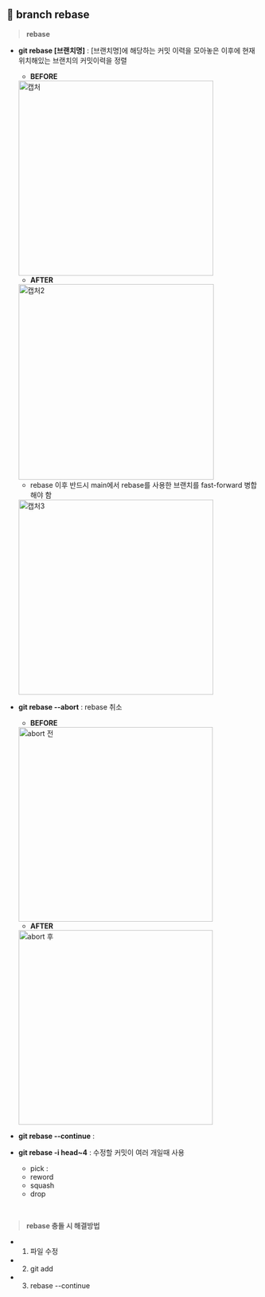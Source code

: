 ## 📄 branch rebase

> **rebase** 

- **git rebase [브랜치명]** : [브랜치명]에 해당하는 커밋 이력을 모아놓은 이후에 현재 위치해있는 브랜치의 커밋이력을 정렬

  - **BEFORE**
  
  <img width="391" alt="캡처" src="https://user-images.githubusercontent.com/105197496/200976074-f644cd73-23f1-4904-b40f-4a5073258a80.PNG">

  
  - **AFTER**
  
  <img width="392" alt="캡처2" src="https://user-images.githubusercontent.com/105197496/200976092-c38c07eb-678a-43d7-87fd-c4897e82d898.PNG">

  - rebase 이후 반드시 main에서 rebase를 사용한 브랜치를 fast-forward 병합해야 함
  
  <img width="391" alt="캡처3" src="https://user-images.githubusercontent.com/105197496/200976978-06525b29-1de3-406e-b056-e719d1e9dac9.PNG">

- **git rebase --abort** : rebase 취소 

  - **BEFORE**
  
  <img width="390" alt="abort 전" src="https://user-images.githubusercontent.com/105197496/200978198-913a311f-5c6b-4ec6-89c0-34479c66139f.PNG">
  
  - **AFTER**

  <img width="390" alt="abort 후" src="https://user-images.githubusercontent.com/105197496/200978233-d40c3771-fd47-4ceb-a68b-3c18f03c590c.PNG">

- **git rebase --continue** : 

- **git rebase -i head~4** : 수정할 커밋이 여러 개일때 사용 
  
  - pick : 
  - reword 
  - squash 
  - drop
<br>

> **rebase 충돌 시 해결방법**

- 1) 파일 수정 

- 2) git add 

- 3) rebase --continue
